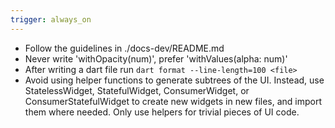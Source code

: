 ```yaml
---
trigger: always_on
---
```

- Follow the guidelines in ./docs-dev/README.md
- Never write 'withOpacity(num)', prefer 'withValues(alpha: num)'
- After writing a dart file run `dart format --line-length=100 <file>`
- Avoid using helper functions to generate subtrees of the UI. Instead, use StatelessWidget, StatefulWidget, ConsumerWidget, or ConsumerStatefulWidget to create new widgets in new files, and import them where needed. Only use helpers for trivial pieces of UI code.
